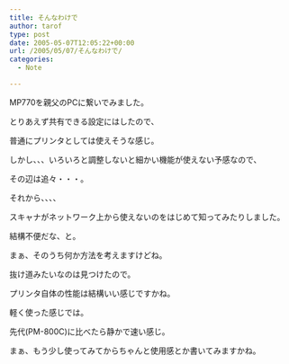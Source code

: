 ```yaml
---
title: そんなわけで
author: tarof
type: post
date: 2005-05-07T12:05:22+00:00
url: /2005/05/07/そんなわけで/
categories:
  - Note

---
```

MP770を親父のPCに繋いでみました。

とりあえず共有できる設定にはしたので、
  
普通にプリンタとしては使えそうな感じ。

しかし、、、いろいろと調整しないと細かい機能が使えない予感なので、
  
その辺は追々・・・。

それから、、、、
  
スキャナがネットワーク上から使えないのをはじめて知ってみたりしました。
  
結構不便だな、と。
  
まぁ、そのうち何か方法を考えますけどね。
  
抜け道みたいなのは見つけたので。

プリンタ自体の性能は結構いい感じですかね。
  
軽く使った感じでは。
  
先代(PM-800C)に比べたら静かで速い感じ。

まぁ、もう少し使ってみてからちゃんと使用感とか書いてみますかね。